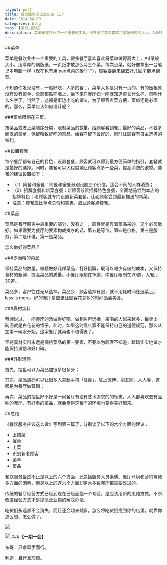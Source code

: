 ```yaml
---
layout: post
title: 餐饮服务应该这么做（三）
date: 2014-04-09
categories: blog
tags: [学习,餐饮]
description: 菜单是餐饮业中一个重要的工具，很多餐厅喜欢喜欢将菜单做得高大上，A4纸般大小，用厚厚的铜版纸，一页纸才放那么两三个菜。每次点菜，就好像拿出一台笔记本电脑一样（现在也有用ipad点菜的餐厅了），顾客要翻来翻去好几回才能点到菜。
---
```




##菜单

菜单是餐饮业中一个重要的工具，很多餐厅喜欢喜欢将菜单做得高大上，A4纸般大小，用厚厚的铜版纸，一页纸才放那么两三个菜。每次点菜，就好像拿出一台笔记本电脑一样（现在也有用ipad点菜的餐厅了），顾客要翻来翻去好几回才能点到菜。

不知道你发现没有，一般好吃、人多的餐厅，菜单大多是只有一页的，有的压根就没有没有菜单，全部都贴在墙上，坐下来在餐厅扫一圈就知道菜长什么样，菜叫什么名字了。当然了，这都是街边小吃的做法，为了顾客点菜方便，菜单还是必须的，那么，菜单应该如何设计呢？

###菜单限制在三页。

按菜品或者上菜顺序分类，限制菜品的数量，给顾客看到餐厅最好的菜品，不要多而泛的菜单，保留精致好吃的菜品，给客户留下最好的，同时让顾客有自主选择的权利。

##设置套餐

每个餐厅都有自己的特色，设置套餐，顾客就可以得到最方便简单的指引，套餐就是最好的选择。同时，套餐可以大程度地让顾客点多一些菜，提高消费的欲望。套餐的建议设置如下：

- （1）简餐和全餐：简餐和全餐分别设置三个价位，适合不同的人群消费；
- （2）招牌套餐和新菜套餐：新顾客设置招牌特色套餐，全面地品尝到本店的招牌特色；老顾客就专门设置新菜套餐，让老顾客尝到最新推出的新菜。
- 注意：套餐应比单点总价和实惠，鼓励顾客点套餐。

##菜品

菜品是餐厅服务中最重要的部分，没有之一，顾客就是奔着菜品来的，这个必须做好。如果需要为餐厅的要素构成排序的话，第五是等位，第四是价格，第三是服务，第二是环境，第一是菜品。

怎么做好的菜品？

###少而精的菜品

保持菜品的数量，做精做好几样菜品，打好招牌，既可以减少存储的成本，又保持食材的新鲜，提高菜品的质量。小餐厅限制在15道，中餐厅限制在20道，大餐厅30道。

菜品多，客户往往无从选择，菜品少，顾客选择有限，就不用耗时间在选菜上。less is more。好的餐厅是应该让顾客花更多的时间品尝美食。

###真材实料

蔡澜说过，一间餐厅的汤做得好喝，做到名声远播，来喝的人越来越多，每卖出一碗汤就是白花花的银子。此时，如果这时候店家不能保持自己的道德规范，那么从加第一碗水开始，这家餐厅就再也不值得去了。

坚持真材实料永远是保持菜品的第一要素，不要以为顾客不知道，踏踏实实地做才能保持诚信和好口碑。

###外形漂亮

首先，摆盘可以为菜品加很多很多分；

其次，菜品漂亮可以让很多人拿起手机「验毒」，放上微博、朋友圈、人人等，这都是为餐厅做营销；

再次、菜品的摆盘好不好是一间餐厅有没有艺术追求的的标志，人人都喜欢去有品味的餐厅，有好看的菜品，就会觉得这餐厅的环境也变得美好起来。

##总结

《餐饮服务应该这么做》写到第三篇了，分别谈了以下的六个方面的建议：

- 上错菜
- 催单
- 上菜
- 识别新老顾客
- 菜单
- 菜品

餐饮服务当然不止是以上的六个方面，还包括服务人员素质、餐厅环境和营销等诸多方面的因素，但是以上的这六个方面却是大多数餐厅都需要改进的。

传统的餐厅经营方式已经到现在已经面临一个考验，是应该用新的思维方式。不断改进经营方式才是提高营业额的解决办法。

吃货们永远都不会消失，而且还会越来越多，怎么将吃货招揽到你的店里，就靠你怎么想、怎么做了。

![](http://cnfeat.qiniudn.com/%E5%9B%BE%E5%83%8F%20000.png)

![](http://cnfeat.qiniudn.com/%E5%9B%BE%E5%83%8F%202014-03-27-00-56.png)
###**【一期一会】**

东哥：只求牵手而行。

利姐：且行且珍惜。
